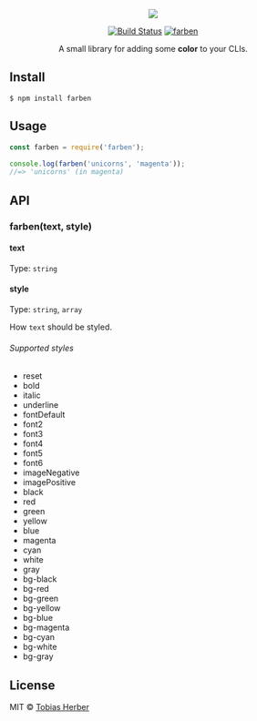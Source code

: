 <p align="center">
  <img src="https://i.imgur.com/qLu5dnN.png" />
</p>

<p align="center">
  <a href="https://travis-ci.org/herber/farben"><img src="https://travis-ci.org/herber/farben.svg?branch=master" alt="Build Status"></a>
  <a href="https://npm.im/farben"><img src="https://img.shields.io/npm/v/farben.svg" alt="farben"></a>
</p>

<p align="center">
  A small library for adding some <b>color</b> to your CLIs.
</p>

## Install

```
$ npm install farben
```

## Usage

```js
const farben = require('farben');

console.log(farben('unicorns', 'magenta'));
//=> 'unicorns' (in magenta)
```

## API

### farben(text, style)

#### text

Type: `string`

#### style

Type: `string`, `array`

How `text` should be styled.

###### Supported styles

* reset
* bold
* italic
* underline
* fontDefault
* font2
* font3
* font4
* font5
* font6
* imageNegative
* imagePositive
* black
* red
* green
* yellow
* blue
* magenta
* cyan
* white
* gray
* bg-black
* bg-red
* bg-green
* bg-yellow
* bg-blue
* bg-magenta
* bg-cyan
* bg-white
* bg-gray

## License

MIT © [Tobias Herber](http://tobihrbr.com)
